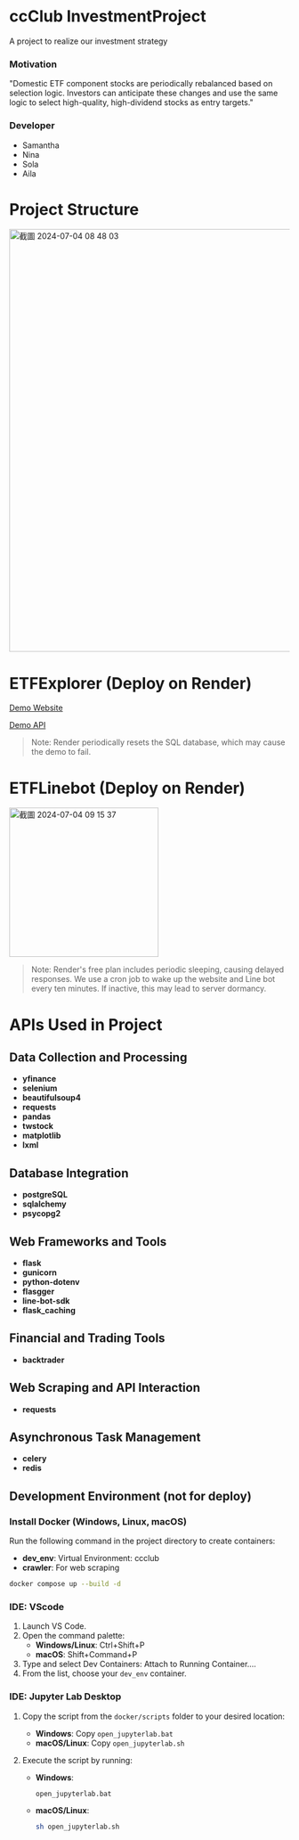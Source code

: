 # ccClub InvestmentProject

A project to realize our investment strategy

### Motivation
"Domestic ETF component stocks are periodically rebalanced based on selection logic. Investors can anticipate these changes and use the same logic to select high-quality, high-dividend stocks as entry targets."
### Developer
* Samantha
* Nina
* Sola
* Aila

# Project Structure
<img width="759" alt="截圖 2024-07-04 08 48 03" src="https://github.com/ccClub-Investment-Project/ccClub_InvestmentProject/assets/71652287/2d683b02-c2b5-4ca9-9ac2-20f5c68e97d3">

# ETFExplorer (Deploy on Render)
[Demo Website](https://ccclub-investmentproject-9ika.onrender.com/)

[Demo API](https://backtest-kk2m.onrender.com/apidocs/)

> Note: Render periodically resets the SQL database, which may cause the demo to fail.

# ETFLinebot (Deploy on Render)

<img width="268" alt="截圖 2024-07-04 09 15 37" src="https://github.com/ccClub-Investment-Project/ccClub_InvestmentProject/assets/71652287/06aeb0f0-c79a-4dd2-af26-bfdd5cc4d630">

> Note: Render's free plan includes periodic sleeping, causing delayed responses. We use a cron job to wake up the website and Line bot every ten minutes. If inactive, this may lead to server dormancy.

# APIs Used in Project

## Data Collection and Processing
- **yfinance**
- **selenium**
- **beautifulsoup4**
- **requests**
- **pandas**
- **twstock**
- **matplotlib**
- **lxml**

## Database Integration
- **postgreSQL**
- **sqlalchemy**
- **psycopg2**

## Web Frameworks and Tools
- **flask**
- **gunicorn**
- **python-dotenv**
- **flasgger**
- **line-bot-sdk**
- **flask_caching**

## Financial and Trading Tools
- **backtrader**

## Web Scraping and API Interaction
- **requests**

## Asynchronous Task Management
- **celery**
- **redis**

## Development Environment (not for deploy)
### Install Docker (Windows, Linux, macOS)

Run the following command in the project directory to create containers:
- **dev_env**: Virtual Environment: ccclub
- **crawler**: For web scraping
```bash
docker compose up --build -d
```
### IDE: VScode
1. Launch VS Code.
2. Open the command palette:
   - **Windows/Linux**: Ctrl+Shift+P
   - **macOS**: Shift+Command+P
3. Type and select Dev Containers: Attach to Running Container....
4. From the list, choose your `dev_env` container.
### IDE: Jupyter Lab Desktop
1. Copy the script from the `docker/scripts` folder to your desired location:
   - **Windows**: Copy `open_jupyterlab.bat`
   - **macOS/Linux**: Copy `open_jupyterlab.sh`

2. Execute the script by running:
   - **Windows**:
     ```cmd
     open_jupyterlab.bat
     ```
   - **macOS/Linux**:
     ```sh
     sh open_jupyterlab.sh
     ```
